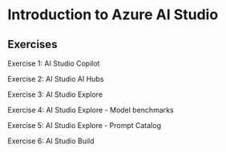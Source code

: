 # Introduction to Azure AI Studio 

## Exercises

Exercise 1: AI Studio Copilot

Exercise 2: AI Studio AI Hubs

Exercise 3: AI Studio Explore

Exercise 4: AI Studio Explore - Model benchmarks

Exercise 5: AI Studio Explore - Prompt Catalog 

Exercise 6: AI Studio Build